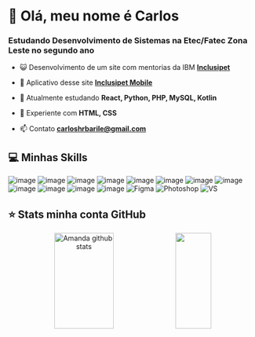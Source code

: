 # 🩷 Olá, meu nome é Carlos

### Estudando Desenvolvimento de Sistemas na Etec/Fatec Zona Leste no segundo ano

- 😺 Desenvolvimento de um site com mentorias da IBM **[Inclusipet](https://github.com/Chrb09/InclusipetProject)**

- 📱 Aplicativo desse site **[Inclusipet Mobile](https://github.com/Chrb09/InclusipetProject_Mobile)**

- 🌱 Atualmente estudando **React, Python, PHP, MySQL, Kotlin**

- 🥴 Experiente com **HTML, CSS**

- 📫 Contato **carloshrbarile@gmail.com**

## 💻 Minhas Skills

![image](https://img.shields.io/badge/HTML-ff627f?style=for-the-badge&logo=html5&logoColor=white)
![image](https://img.shields.io/badge/CSS-ff627f?&style=for-the-badge&logo=css3&logoColor=white)
![image](https://img.shields.io/badge/JavaScript-ff627f?style=for-the-badge&logo=javascript&logoColor=white)
![image](https://img.shields.io/badge/Python-7d6472?style=for-the-badge&logo=python&logoColor=white)
![image](https://img.shields.io/badge/Node.js-7d6472?style=for-the-badge&logo=node.js&logoColor=white)
![image](https://img.shields.io/badge/Java-ff627f?style=for-the-badge&logo=oracle&logoColor=white)
![image](https://img.shields.io/badge/PHP-ff627f?style=for-the-badge&logo=php&logoColor=white)
![image](https://img.shields.io/badge/Kotlin-ff627f?&style=for-the-badge&logo=kotlin&logoColor=white)
![image](https://img.shields.io/badge/React-7d6472?style=for-the-badge&logo=react&logoColor=white)
![image](https://img.shields.io/badge/Bootstrap-7d6472?style=for-the-badge&logo=bootstrap&logoColor=white)
![image](https://img.shields.io/badge/MySQL-ff627f?style=for-the-badge&logo=mysql&logoColor=white)
![image](https://img.shields.io/badge/Git-ff627f?style=for-the-badge&logo=git&logoColor=white)
![Figma](https://img.shields.io/badge/figma-ff627f.svg?style=for-the-badge&logo=figma&logoColor=white)
![Photoshop](https://img.shields.io/badge/Adobe%20Photoshop-ff627f?style=for-the-badge&logo=Adobe%20Photoshop&logoColor=white)
![VS](https://img.shields.io/badge/VSCode-ff627f?style=for-the-badge&logo=visual%20studio%20code&logoColor=white)
  
## ⭐ Stats minha conta GitHub
<div align="center">
<img width="49%" height="195px" src="https://github-readme-stats.vercel.app/api?username=chrb09&show_icons=true&title_color=ff627f&text_color=fffefe&icon_color=ff627f&bg_color=282a36&locale=pt-br&hide_border=true" alt="Amanda github stats"> 
<img width="38%" height="195px" src="https://github-readme-stats.vercel.app/api/top-langs/?username=chrb09&layout=compact&title_color=ff627f&text_color=fffefe&icon_color=ff627f&bg_color=282a36&locale=pt-br&hide_border=true">
</div>






























<!-- ## 💜 Olá, meu nome é <strong>Carlos!</strong>

> Estudando Desenvolvimento de Sistemas na Etec/Fatec Zona Leste

<a href="https://github.com/Chrb09/Inclusipet-Ibm">Projeto com mentorias IBM</a>
---

## 🚀 Minhas Skills

<img src="https://img.shields.io/badge/HTML5-E34F26?style=for-the-badge&logo=html5&logoColor=white"><img src="https://img.shields.io/badge/CSS3-1572B6?style=for-the-badge&logo=css3&logoColor=white"><img src="https://img.shields.io/badge/JavaScript-323330?style=for-the-badge&logo=javascript&logoColor=F7DF1E"><img src="https://img.shields.io/badge/Java-ED8B00?style=for-the-badge&logo=java&logoColor=white"><img src="https://img.shields.io/badge/Bootstrap-563D7C?style=for-the-badge&logo=bootstrap&logoColor=white">


## ⭐ Informações sobre minha conta GitHub

[![iuricode](https://github-readme-stats.vercel.app/api?username=chrb09&theme=dracula)](https://github.com/anuraghazra/github-readme-stats) 
[![iuricode](https://github-readme-stats.vercel.app/api/top-langs/?username=chrb09&layout=compact&count_private=true&theme=dracula)](https://github.com/anuraghazra/github-readme-stats) -->
